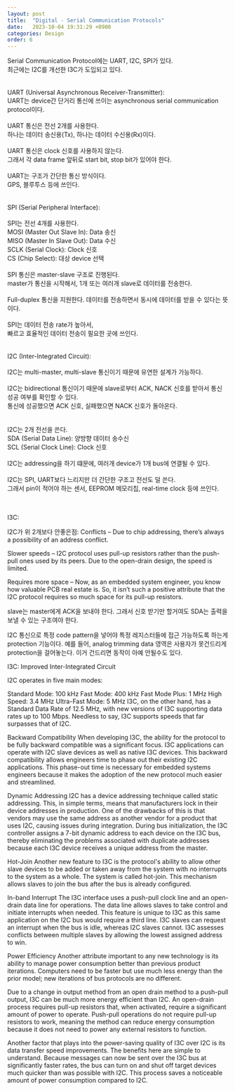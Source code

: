 ```yaml
---
layout: post
title:  "Digital - Serial Communication Protocols"
date:   2023-10-04 19:31:29 +0900
categories: Design
order: 6
---
```



Serial Communication Protocol에는 UART, I2C, SPI가 있다.<br>
최근에는 I2C를 개선한 I3C가 도입되고 있다.<br>
<br>
<br>
UART (Universal Asynchronous Receiver-Transmitter):<br>
UART는 device간 단거리 통신에 쓰이는 asynchronous serial communication protocol이다.<br>
<br>
UART 통신은 전선 2개를 사용한다.<br>
하나는 데이터 송신용(Tx), 하나는 데이터 수신용(Rx)이다.<br>
<br>
UART 통신은 clock 신호를 사용하지 않는다.<br>
그래서 각 data frame 앞뒤로 start bit, stop bit가 있어야 한다.<br>
<br>
UART는 구조가 간단한 통신 방식이다.<br>
GPS, 블루투스 등에 쓰인다.<br>
<br>
<br>
SPI (Serial Peripheral Interface):<br>
<br>
SPI는 전선 4개를 사용한다.<br>
MOSI (Master Out Slave In): Data 송신<br>
MISO (Master In Slave Out): Data 수신<br>
SCLK (Serial Clock): Clock 신호<br>
CS (Chip Select): 대상 device 선택<br>
<br>
SPI 통신은 master-slave 구조로 진행된다.<br>
master가 통신을 시작해서, 1개 또는 여러개 slave로 데이터를 전송한다.<br>
<br>
Full-duplex 통신을 지원한다. 데이터를 전송하면서 동시에 데이터를 받을 수 있다는 뜻이다.<br>
<br>
SPI는 데이터 전송 rate가 높아서,<br>
빠르고 효율적인 데이터 전송이 필요한 곳에 쓰인다.<br>
<br>
<br>
I2C (Inter-Integrated Circuit):<br>
<br>
I2C는 multi-master, multi-slave 통신이기 때문에 유연한 설계가 가능하다.<br>
<br>
I2C는 bidirectional 통신이기 때문에 slave로부터 ACK, NACK 신호를 받아서 통신 성공 여부를 확인할 수 있다.<br>
통신에 성공했으면 ACK 신호, 실패했으면 NACK 신호가 돌아온다.<br>
<br>
<br>
I2C는 2개 전선을 쓴다.<br>
SDA (Serial Data Line): 양방향 데이터 송수신<br>
SCL (Serial Clock Line): Clock 신호<br>
<br>
I2C는 addressing을 하기 떄문에, 여러개 device가 1개 bus에 연결될 수 있다.<br>
<br>
I2C는 SPI, UART보다 느리지만 더 간단한 구조고 전선도 덜 쓴다.<br>
그래서 pin이 적어야 하는 센서, EEPROM 메모리칩, real-time clock 등에 쓰인다.<br>
<br>
<br>




I3C:

I2C가 위 2개보다 안좋은점:
Conflicts – Due to chip addressing, there’s always a possibility of an address conflict.

Slower speeds – I2C protocol uses pull-up resistors rather than the push-pull ones used by its peers. Due to the open-drain design, the speed is limited.

Requires more space – Now, as an embedded system engineer, you know how valuable PCB real estate is. So, it isn’t such a positive attribute that the I2C protocol requires so much space for its pull-up resistors.


slave는 master에게 ACK을 보내야 한다.
그래서 신호 받기만 할거여도 SDA는 출력을 보낼 수 있는 구조여야 한다.

I2C 통신으로 특정 code pattern을 넣어야 특정 레지스터들에 접근 가능하도록 하는게 protection 기능이다.
예를 들어, analog trimming data 영역은 사용자가 못건드리게 protection을 걸어놓는다. 이거 건드리면 동작이 아예 안될수도 있다.




I3C: Improved Inter-Integrated Circuit

I2C operates in five main modes:

Standard Mode: 100 kHz
Fast Mode: 400 kHz
Fast Mode Plus: 1 MHz
High Speed: 3.4 MHz
Ultra-Fast Mode: 5 MHz
I3C, on the other hand, has a Standard Data Rate of 12.5 MHz, with new versions of I3C supporting data rates up to 100 Mbps. Needless to say, I3C supports speeds that far surpasses that of I2C.

Backward Compatibility
When developing I3C, the ability for the protocol to be fully backward compatible was a significant focus. I3C applications can operate with I2C slave devices as well as native I3C devices. This backward compatibility allows engineers time to phase out their existing I2C applications. This phase-out time is necessary for embedded systems engineers because it makes the adoption of the new protocol much easier and streamlined.

Dynamic Addressing
I2C has a device addressing technique called static addressing. This, in simple terms, means that manufacturers lock in their device addresses in production. One of the drawbacks of this is that vendors may use the same address as another vendor for a product that uses I2C, causing issues during integration. During bus initialization, the I3C controller assigns a 7-bit dynamic address to each device on the I3C bus, thereby eliminating the problems associated with duplicate addresses because each I3C device receives a unique address from the master.

Hot-Join
Another new feature to I3C is the protocol's ability to allow other slave devices to be added or taken away from the system with no interrupts to the system as a whole. The system is called hot-join. This mechanism allows slaves to join the bus after the bus is already configured.

In-band Interrupt
The I3C interface uses a push-pull clock line and an open-drain data line for operations. The data line allows slaves to take control and initiate interrupts when needed. This feature is unique to I3C as this same application on the I2C bus would require a third line. I3C slaves can request an interrupt when the bus is idle, whereas I2C slaves cannot. I3C assesses conflicts between multiple slaves by allowing the lowest assigned address to win.

Power Efficiency
Another attribute important to any new technology is its ability to manage power consumption better than previous product iterations. Computers need to be faster but use much less energy than the prior model; new iterations of bus protocols are no different.

Due to a change in output method from an open drain method to a push-pull output, I3C can be much more energy efficient than I2C. An open-drain process requires pull-up resistors that, when activated, require a significant amount of power to operate. Push-pull operations do not require pull-up resistors to work, meaning the method can reduce energy consumption because it does not need to power any external resistors to function.

Another factor that plays into the power-saving quality of I3C over I2C is its data transfer speed improvements. The benefits here are simple to understand. Because messages can now be sent over the I3C bus at significantly faster rates, the bus can turn on and shut off target devices much quicker than was possible with I2C. This process saves a noticeable amount of power consumption compared to I2C.
